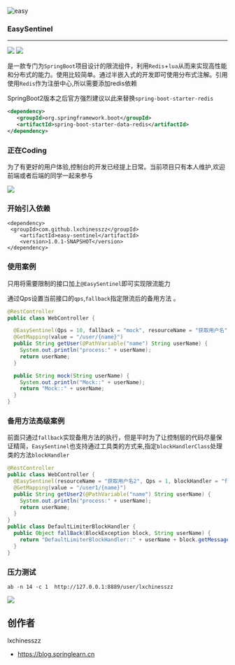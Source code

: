 ![easy](https://ws3.sinaimg.cn/large/006tNc79gy1g2e0ejmbv0j312s0bsmxv.jpg)

### EasySentinel

---
![](https://img.shields.io/badge/build-passing-brightgreen.svg) ![](https://img.shields.io/badge/license-Apache%202-blue.svg)

是一款专门为`SpringBoot`项目设计的限流组件，利用`Redis`+`lua`从而来实现高性能和分布式的能力。使用比较简单。通过半嵌入式的开发即可使用分布式注解。引用使用`Redis`作为注册中心,所以需要添加redis依赖





SpringBoot2版本之后官方强烈建议以此来替换`spring-boot-starter-redis`

```xml
<dependency>
   <groupId>org.springframework.boot</groupId>
   <artifactId>spring-boot-starter-data-redis</artifactId>
</dependency>
```

### 正在Coding

为了有更好的用户体验,控制台的开发已经提上日常。当前项目只有本人维护,欢迎前端或者后端的同学一起来参与

![](https://ws3.sinaimg.cn/large/006tNc79gy1g2e0wi3bpuj31320ihmz8.jpg)


### 开始引入依赖

```
<dependency>
 <groupId>com.github.lxchinesszz</groupId>
    <artifactId>easy-sentinel</artifactId>
    <version>1.0.1-SNAPSHOT</version>
</dependency>
```



### 使用案例

只用将需要限制的接口加上`@EasySentinel`即可实现限流能力

通过Qps设置当前接口的`qps`,`fallback`指定限流后的备用方法 。

```java
@RestController
public class WebController {

  @EasySentinel(Qps = 10, fallback = "mock", resourceName = "获取用户名")
  @GetMapping(value = "/user/{name}")
  public String getUser(@PathVariable("name") String userName) {
    System.out.println("process:" + userName);
    return userName;
  }

  public String mock(String userName) {
    System.out.println("Mock::" + userName);
    return "Mock::" + userName;
  }
}
```



### 备用方法高级案例

前面只通过`fallback`实现备用方法的执行，但是平时为了让控制层的代码尽量保证精简，`EasySentinel`也支持通过工具类的方式来,指定`blockHandlerClass`处理类的方法`blockHandler`

```java
@RestController
public class WebController {
  @EasySentinel(resourceName = "获取用户名2", Qps = 1, blockHandler = "fallBack",    `		blockHandlerClass = DefaultLimiterBlockHandler.class)
  @GetMapping(value = "/user1/{name}")
  public String getUser2(@PathVariable("name") String userName) {
    System.out.println("process:" + userName);
    return userName;
  }
}
public class DefaultLimiterBlockHandler {
  public Object fallBack(BlockException block, String userName) {
    return "DefaultLimiterBlockHandler::" + userName + block.getMessage();
  }
}
```


### 压力测试

`ab -n 14 -c 1  http://127.0.0.1:8889/user/lxchinesszz`


![](https://ws2.sinaimg.cn/large/006tNc79gy1g2evzcxz9rj311b0hy4qp.jpg)



## 创作者

lxchinesszz

- https://blog.springlearn.cn

